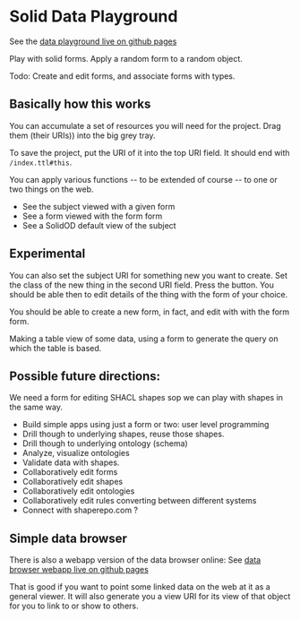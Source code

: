 # Solid Data Playground

See the [data playground live on github pages](https://solidos.github.io/form-playground/playground.html)

Play with solid forms. Apply a random form to a random object.

Todo: Create and edit forms, and associate forms with types.

## Basically how this works

You can accumulate  a set of resources you will need for the project. Drag them (their URIs))
into the big grey tray.

To save the project, put the URI of it into the top URI field.
 It should end with `/index.ttl#this`.  

You can apply various functions -- to be extended of course -- to one or two things on the web.

 - See the subject viewed with a given form
 - See a form viewed with the form form
 - See a SolidOD default view of the subject

## Experimental

 You can also set the subject URI for something new you want to create.
 Set the class of the new thing in the second URI field. Press the button.
You should be able then to edit details of the thing with the form of your choice.

You should be able to create a new form, in fact, and edit with with the form form.

Making a table view of some data, using a form to generate the query on
which the table is based.

## Possible future directions:

We need a form for editing SHACL shapes sop we can play with shapes in the same way.

 - Build simple apps using just a form or two: user level programming
 - Drill though to underlying shapes, reuse those shapes.
 - Drill though to underlying ontology (schema)
 - Analyze, visualize ontologies
 - Validate data with shapes.
 - Collaboratively edit forms
 - Collaboratively edit shapes
 - Collaboratively edit ontologies
 - Collaboratively edit rules converting between different systems
 - Connect with shaperepo.com ?




## Simple data browser

There is also a webapp version of the data browser online: See
 [data browser webapp live on github pages](https://solidos.github.io/form-playground/browse.html)

That is good if you want to point some linked data on the web at it as a general viewer.
It will also generate you a view URI for its view of that object for you to link to or show to others.
